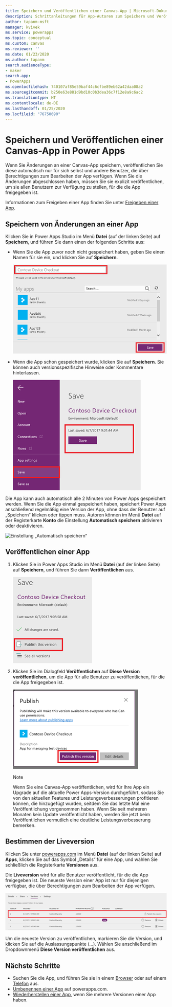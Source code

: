 ```yaml
---
title: Speichern und Veröffentlichen einer Canvas-App | Microsoft-Dokumentation
description: Schrittanleitungen für App-Autoren zum Speichern und Veröffentlichung von Canvas-Apps
author: tapanm-msft
manager: kvivek
ms.service: powerapps
ms.topic: conceptual
ms.custom: canvas
ms.reviewer: ''
ms.date: 01/23/2020
ms.author: tapanm
search.audienceType:
- maker
search.app:
- PowerApps
ms.openlocfilehash: 740107af85e59baf44c6cfbe89eb62a42daa08a2
ms.sourcegitcommit: b250e63e881d9bd10c0b3dea36c7f12e8a9c6ac2
ms.translationtype: HT
ms.contentlocale: de-DE
ms.lasthandoff: 01/25/2020
ms.locfileid: "76750690"
---
```

# <a name="save-and-publish-a-canvas-app-in-power-apps"></a>Speichern und Veröffentlichen einer Canvas-App in Power Apps
Wenn Sie Änderungen an einer Canvas-App speichern, veröffentlichen Sie diese automatisch nur für sich selbst und andere Benutzer, die über Berechtigungen zum Bearbeiten der App verfügen. Wenn Sie die Änderungen abgeschlossen haben, müssen Sie sie explizit veröffentlichen, um sie allen Benutzern zur Verfügung zu stellen, für die die App freigegeben ist.

Informationen zum Freigeben einer App finden Sie unter [Freigeben einer App](share-app.md).

## <a name="save-changes-to-an-app"></a>Speichern von Änderungen an einer App
Klicken Sie in Power Apps Studio im Menü **Datei** (auf der linken Seite) auf **Speichern**, und führen Sie dann einen der folgenden Schritte aus:

* Wenn Sie die App zuvor noch nicht gespeichert haben, geben Sie einen Namen für sie ein, und klicken Sie auf **Speichern**.

    ![Speichern der neuen App](./media/save-publish-app/save-as.png)
* Wenn die App schon gespeichert wurde, klicken Sie auf **Speichern**. Sie können auch versionsspezifische Hinweise oder Kommentare hinterlassen.  

    ![Speichern der aktualisierten App](./media/save-publish-app/save-app.png)

Die App kann auch automatisch alle 2 Minuten von Power Apps gespeichert werden. Wenn Sie die App einmal gespeichert haben, speichert Power Apps anschließend regelmäßig eine Version der App, ohne dass der Benutzer auf „Speichern“ klicken oder tippen muss. Autoren können im Menü **Datei** auf der Registerkarte **Konto** die Einstellung **Automatisch speichern** aktivieren oder deaktivieren.

![Einstellung „Automatisch speichern“](./media/save-publish-app/autosave.png)

## <a name="publish-an-app"></a>Veröffentlichen einer App
1. Klicken Sie in Power Apps Studio im Menü **Datei** (auf der linken Seite) auf **Speichern**, und führen Sie dann **Veröffentlichen** aus.

    ![App veröffentlichen](./media/save-publish-app/publish-app.png)
2. Klicken Sie im Dialogfeld **Veröffentlichen** auf **Diese Version veröffentlichen**, um die App für alle Benutzer zu veröffentlichen, für die die App freigegeben ist.

   ![Überprüfen der Veröffentlichung](./media/save-publish-app/publish-review.png)

   > [!NOTE]
   > Wenn Sie eine Canvas-App veröffentlichen, wird für Ihre App ein Upgrade auf die aktuelle Power Apps-Version durchgeführt, sodass Sie von den aktuellen Features und Leistungsverbesserungen profitieren können, die hinzugefügt wurden, seitdem Sie das letzte Mal eine Veröffentlichung vorgenommen haben. Wenn Sie seit mehreren Monaten kein Update veröffentlicht haben, werden Sie jetzt beim Veröffentlichen vermutlich eine deutliche Leistungsverbesserung bemerken.

## <a name="identify-the-live-version"></a>Bestimmen der Liveversion
Klicken Sie unter [powerapps.com](https://make.powerapps.com?utm_source=padocs&utm_medium=linkinadoc&utm_campaign=referralsfromdoc) im Menü **Datei** (auf der linken Seite) auf **Apps**, klicken Sie auf das Symbol „Details“ für eine App, und wählen Sie schließlich die Registerkarte **Versionen** aus.

Die **Liveversion** wird für alle Benutzer veröffentlicht, für die die App freigegeben ist. Die neueste Version einer App ist nur für diejenigen verfügbar, die über Berechtigungen zum Bearbeiten der App verfügen.

![Veröffentlichen über das Portal](./media/save-publish-app/publish-portal.png)

Um die neueste Version zu veröffentlichen, markieren Sie die Version, und klicken Sie auf die Auslassungspunkte (...). Wählen Sie anschließend im Dropdownmenü **Diese Version veröffentlichen** aus.

## <a name="next-steps"></a>Nächste Schritte
* Suchen Sie die App, und führen Sie sie in einem [Browser](../../user/run-app-browser.md) oder auf einem [Telefon](../../user/run-app-client.md) aus.
* [Umbenennen einer App](set-name-tile.md) auf powerapps.com.
* [Wiederherstellen einer App](restore-an-app.md), wenn Sie mehrere Versionen einer App haben.
